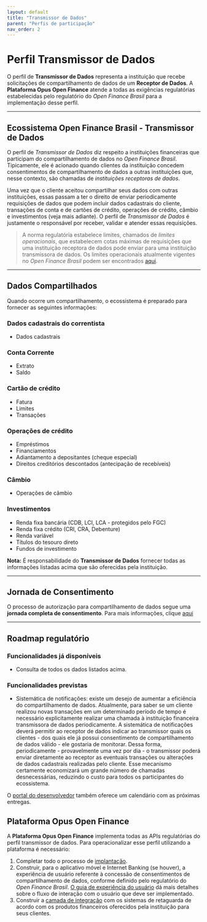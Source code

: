 ```yaml
---
layout: default
title: "Transmissor de Dados"
parent: "Perfis de participação"
nav_order: 2
---
```


# Perfil Transmissor de Dados

O perfil de **Transmissor de Dados** representa a instituição que recebe solicitações de compartilhamento de dados de um **Receptor de Dados**. A **Plataforma Opus Open Finance** atende a todas as exigências regulatórias estabelecidas pelo regulatório do *Open Finance Brasil* para a implementação desse perfil.

---

## Ecossistema Open Finance Brasil - Transmissor de Dados

O perfil de *Transmissor de Dados* diz respeito a instituições financeiras que participam do compartilhamento de dados no *Open Finance Brasil*. Tipicamente, ele é acionado quando clientes da instituição concedem consentimentos de compartilhamento de dados a outras instituições que, nesse contexto, são chamadas de *instituições receptoras de dados*.

Uma vez que o cliente aceitou compartilhar seus dados com outras instituições, essas passam a ter o direito de enviar periodicamente requisições de dados que podem incluir dados cadastrais do cliente, transações de conta e de cartões de crédito, operações de crédito, câmbio e investimentos (veja mais adiante). O perfil de *Transmissor de Dados* é justamente o responsável por receber, validar e atender essas requisições.

> A norma regulatória estabelece limites, chamados de *limites operacionais*, que estabelecem cotas máximas de requisições que uma instituição receptora de dados pode enviar para uma instituição transmissora de dados. Os limites operacionais atualmente vigentes no *Open Finance Brasil* podem ser encontrados [aqui][Limites-operacionais].  

---

## Dados Compartilhados

Quando ocorre um compartilhamento, o ecossistema é preparado para fornecer as seguintes informações:

### **Dados cadastrais do correntista**

- Dados cadastrais

### **Conta Corrente**

- Extrato
- Saldo

### **Cartão de crédito**

- Fatura
- Limites
- Transações

### **Operações de crédito**

- Empréstimos
- Financiamentos
- Adiantamento a depositantes (cheque especial)
- Direitos creditórios descontados (antecipação de recebíveis)

### **Câmbio**

- Operações de câmbio

### **Investimentos**

- Renda fixa bancária (CDB, LCI, LCA - protegidos pelo FGC)
- Renda fixa crédito (CRI, CRA, Debenture)
- Renda variável
- Títulos do tesouro direto
- Fundos de investimento

**Nota:** É responsabilidade do **Transmissor de Dados** fornecer todas as informações listadas acima que são oferecidas pela instituição.

---

## Jornada de Consentimento

O processo de autorização para compartilhamento de dados segue uma **jornada completa de consentimento**. Para mais informações, clique [aqui][JornadaConsentimento]

---

## Roadmap regulatório

### Funcionalidades já disponíveis

- Consulta de todos os dados listados acima.

### Funcionalidades previstas

- Sistemática de notificações: existe um desejo de aumentar a eficiência do compartilhamento de dados. Atualmente, para saber se um cliente realizou novas transações em um determinado período de tempo é necessário explicitamente realizar uma chamada à instituição financeira transmissora de dados periodicamente. A sistemática de notificações deverá permitir ao receptor de dados indicar ao transmissor quais os clientes - dos quais ele já possui consentimento de compartilhamento de dados válido - ele gostaria de monitorar. Dessa forma, periodicamente - provavelmente uma vez por dia - o transmissor poderá enviar diretamente ao receptor as eventuais transações ou alterações de dados cadastrais realizadas pelo cliente. Esse mecanismo certamente economizará um grande número de chamadas desnecessárias, reduzindo o custo para todos os participantes do ecossistema.

O [portal do desenvolvedor][Portal-Desenvolvedor] também oferece um calendário com as próximas entregas.

## Plataforma Opus Open Finance

A **Plataforma Opus Open Finance** implementa todas as APIs regulatórias do perfil transmissor de dados. Para operacionalizar esse perfil utilizando a plataforma é necessário:

1. Completar todo o processo de [implantação][Implantação].
2. Construir, para o aplicativo móvel e Internet Banking (se houver), a experiência de usuário referente à concessão de consentimentos de compartilhamento de dados, conforme definido pelo regulatório do *Open Finance Brasil*. [O guia de experiência do usuário][GuiaUX] dá mais detalhes sobre o fluxo de interação com o usuário que deve ser implementado.
3. Construir a [camada de integração][Camada-Integração] com os sistemas de retaguarda de acordo com os produtos financeiros oferecidos pela instituição para seus clientes.

[Limites-operacionais]: https://openfinancebrasil.atlassian.net/wiki/spaces/OF/pages/17924220/Limites+operacionais
[JornadaConsentimento]: ../JornadaConsentimento/OFB-JornadaConsentimento.html
[Portal-Desenvolvedor]: https://openfinancebrasil.atlassian.net/wiki/spaces/DraftOF/calendars
[Implantação]: ../../Plataforma-OpusOpenFinance/Implantação/OOF-Implantação.html
[GuiaUX]: https://openfinancebrasil.atlassian.net/wiki/spaces/OF/pages/17378535/Guia+de+Experi+ncia+do+Usu+rio
[Camada-Integração]: ../../Plataforma-OpusOpenFinance/Integração/CamadaIntegração.html
